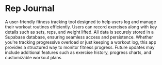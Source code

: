<h1>Rep Journal</h1>
<p>A user-friendly fitness tracking tool designed to help users log and manage their workout routines efficiently. Users can record exercises along with key details such as sets, reps, and weight lifted. All data is securely stored in a Supabase database, ensuring seamless access and persistence. Whether you're tracking progressive overload or just keeping a workout log, this app provides a structured way to monitor fitness progress. Future updates may include additional features such as exercise history, progress charts, and customizable workout plans.</p>
